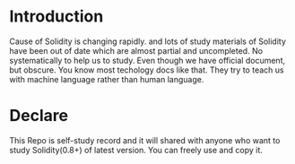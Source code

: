 # Introduction

Cause of Solidity is changing rapidly. and lots of study materials of Solidity have been out of date which are almost partial and uncompleted. No systematically to help us to study. Even though we have official document, but obscure. You know most techology docs like that. They try to teach us with machine language rather than human language.

# Declare

This Repo is self-study record and it will shared with anyone who want to study Solidity(0.8+) of latest version. You can freely use and copy it.
